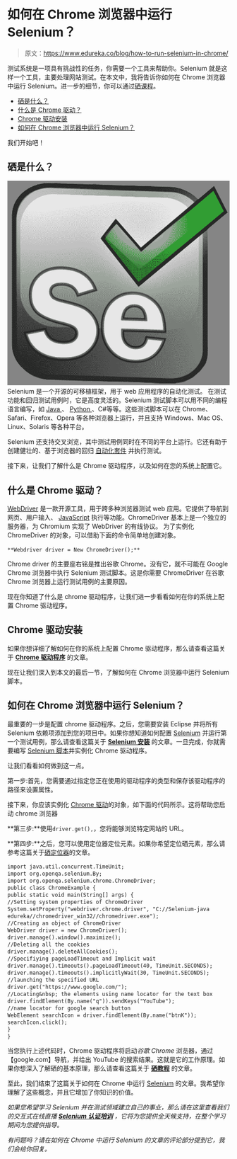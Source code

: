 # 如何在 Chrome 浏览器中运行 Selenium？

> 原文：<https://www.edureka.co/blog/how-to-run-selenium-in-chrome/>

测试系统是一项具有挑战性的任务，你需要一个工具来帮助你。Selenium 就是这样一个工具，主要处理网站测试。在本文中，我将告诉你如何在 Chrome 浏览器中运行 Selenium。进一步的细节，你可以通过[硒课程](https://www.edureka.co/selenium-certification-training)。

*   [硒是什么？](#WhatisSelenium?)
*   [什么是 Chrome 驱动？](#WhatisaChromeDriver?)
*   [Chrome 驱动安装](#InstallingChromeDriver)
*   [如何在 Chrome 浏览器中运行 Selenium？](#HowtorunSeleniuminChromeBrowser?)

我们开始吧！

## **硒是什么？**

[![Selenium - How to run selenium on chrome - Edureka](img/998814a657d3a68b858528b4cc627107.png) ](https://www.edureka.co/blog/selenium-tutorial)  Selenium 是一个开源的可移植框架，用于 web 应用程序的自动化测试。 在测试功能和回归测试用例时，它是高度灵活的。Selenium 测试脚本可以用不同的编程语言编写，如 [ Java ](https://www.edureka.co/blog/advanced-java-tutorial) 、 [ Python ](https://www.edureka.co/blog/python-tutorial/) 、C#等等。这些测试脚本可以在 Chrome、Safari、Firefox、Opera 等各种浏览器上运行，并且支持 Windows、Mac OS、Linux、Solaris 等各种平台。

Selenium 还支持交叉浏览，其中测试用例同时在不同的平台上运行。它还有助于创建健壮的、基于浏览器的回归 [自动化套件](https://www.edureka.co/blog/test-automation-frameworks/) 并执行测试。

接下来，让我们了解什么是 Chrome 驱动程序，以及如何在您的系统上配置它。

## **什么是 Chrome 驱动？**

[WebDriver](https://www.edureka.co/blog/selenium-webdriver-tutorial) 是一款开源工具，用于跨多种浏览器测试 web 应用。它提供了导航到网页、用户输入、 [JavaScript](https://www.edureka.co/blog/what-is-javascript/) 执行等功能。ChromeDriver 基本上是一个独立的服务器，为 Chromium 实现了 WebDriver 的有线协议。 为了实例化 ChromeDriver 的对象，可以借助下面的命令简单地创建对象。

`**Webdriver driver = New ChromeDriver();**`

Chrome driver 的主要座右铭是推出谷歌 Chrome。没有它，就不可能在 Google Chrome 浏览器中执行 Selenium 测试脚本。这是你需要 ChromeDriver 在谷歌 Chrome 浏览器上运行测试用例的主要原因。

现在你知道了什么是 chrome 驱动程序，让我们进一步看看如何在你的系统上配置 Chrome 驱动程序。

## **Chrome 驱动安装**

如果你想详细了解如何在你的系统上配置 Chrome 驱动程序，那么请查看这篇关于 **[Chrome 驱动程序](https://www.edureka.co/blog/selenium-chromedriver-and-geckodriver/)** 的文章。

现在让我们深入到本文的最后一节，了解如何在 Chrome 浏览器中运行 Selenium 脚本。

## **如何在 Chrome 浏览器中运行 Selenium？**

最重要的一步是配置 chrome 驱动程序。之后，您需要安装 Eclipse 并将所有 Selenium 依赖项添加到您的项目中。如果你想知道如何配置 [Selenium](https://www.edureka.co/blog/selenium-webdriver-architecture/) 并运行第一个测试用例，那么请查看这篇关于 **[Selenium 安装](https://www.edureka.co/blog/selenium-installation/)** 的文章。一旦完成，你就需要编写 [Selenium 脚本](https://www.edureka.co/blog/selenium-tutorial)并实例化 Chrome 驱动程序。

让我们看看如何做到这一点。

第一步:首先，您需要通过指定您正在使用的驱动程序的类型和保存该驱动程序的路径来设置属性。

接下来，你应该实例化 [Chrome 驱动](https://www.edureka.co/blog/selenium-chromedriver-and-geckodriver/#SettingUpChromeDriver)的对象，如下面的代码所示。这将帮助您启动 chrome 浏览器

**第三步:**使用`driver.get(),`，您将能够浏览特定网站的 URL。

**第四步:**之后，您可以使用定位器定位元素。如果你希望定位硒元素，那么请参考这篇关于[硒定位器](https://www.edureka.co/blog/locators-in-selenium/)的文章。

```
import java.util.concurrent.TimeUnit;
import org.openqa.selenium.By;
import org.openqa.selenium.chrome.ChromeDriver;
public class ChromeExample {
public static void main(String[] args) {
//Setting system properties of ChromeDriver
System.setProperty("webdriver.chrome.driver", "C://Selenium-java edureka//chromedriver_win32//chromedriver.exe");
//Creating an object of ChromeDriver
WebDriver driver = new ChromeDriver();
driver.manage().window().maximize();
//Deleting all the cookies
driver.manage().deleteAllCookies();
//Specifiying pageLoadTimeout and Implicit wait
driver.manage().timeouts().pageLoadTimeout(40, TimeUnit.SECONDS);
driver.manage().timeouts().implicitlyWait(30, TimeUnit.SECONDS);
//launching the specified URL
driver.get("https://www.google.com/");
//Locating&nbsp; the elements using name locator for the text box
driver.findElement(By.name("q")).sendKeys("YouTube");
//name locator for google search button
WebElement searchIcon = driver.findElement(By.name("btnK"));
searchIcon.click();
}
}
```

当您执行上述代码时，Chrome 驱动程序将启动*谷歌 Chrome* 浏览器，通过【google.com】导航，并给出 YouTube 的搜索结果。这就是它的工作原理。如果你想深入了解硒的基本原理，那么请查看这篇关于 **[硒教程](https://www.edureka.co/blog/selenium-tutorial)** 的文章。

至此，我们结束了这篇关于如何在 Chrome 中运行 [Selenium](https://www.edureka.co/blog/what-is-selenium/) 的文章。我希望你理解了这些概念，并且它增加了你知识的价值。

*如果您希望学习 Selenium 并在测试领域建立自己的事业，那么请在这里查看我们的交互式在线直播 **[Selenium 认证培训](https://www.edureka.co/selenium-certification-training)** ，它将为您提供全天候支持，在整个学习期间为您提供指导。*

*有问题吗？请在如何在 Chrome 中运行 Selenium 的文章的评论部分提到它，我们会给你回复。*